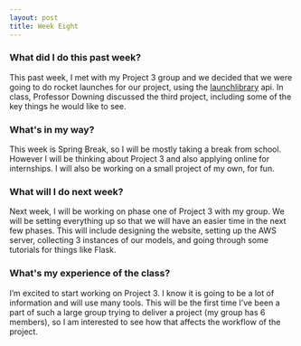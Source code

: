 ```yaml
---
layout: post
title: Week Eight
---
```


### What did I do this past week?
This past week, I met with my Project 3 group and we decided that we were going to do rocket launches for our project, using the [launchlibrary](https://launchlibrary.net/1.1/docs/api.html) api. In class, Professor Downing discussed the third project, including some of the key things he would like to see.

### What's in my way?
This week is Spring Break, so I will be mostly taking a break from school. However I will be thinking about Project 3 and also applying online for internships. I will also be working on a small project of my own, for fun.

### What will I do next week?
Next week, I will be working on phase one of Project 3 with my group. We will be setting everything up so that we will have an easier time in the next few phases. This will include designing the website, setting up the AWS server, collecting 3 instances of our models, and going through some tutorials for things like Flask.

### What's my experience of the class?
I’m excited to start working on Project 3. I know it is going to be a lot of information and will use many tools. This will be the first time I’ve been a part of such a large group trying to deliver a project (my group has 6 members), so I am interested to see how that affects the workflow of the project.